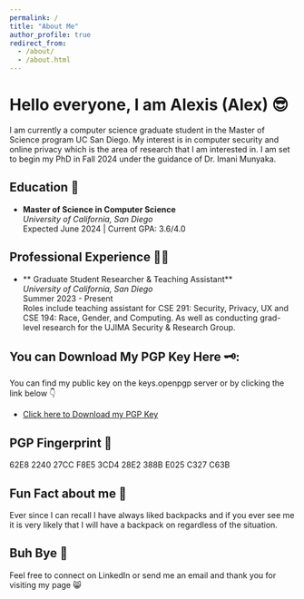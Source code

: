 ```yaml
---
permalink: /
title: "About Me"
author_profile: true
redirect_from: 
  - /about/
  - /about.html
---
```

# Hello everyone, I am Alexis (Alex) 😎

I am currently a computer science graduate student in the Master of Science program UC San Diego. My interest is in computer security and online privacy which is the area of research that I am interested in. I am set to begin my PhD in Fall 2024 under the guidance of Dr. Imani Munyaka.

## Education 🏫

- **Master of Science in Computer Science**  
  *University of California, San Diego*  
  Expected June 2024 | Current GPA: 3.6/4.0

## Professional Experience 👨‍🏫

- ** Graduate Student Researcher & Teaching Assistant**  
  *University of California, San Diego*  
  Summer 2023 - Present  
  Roles include teaching assistant for CSE 291: Security, Privacy, UX and CSE 194: Race, Gender, and Computing. As well as conducting grad-level research for the UJIMA Security & Research Group.

## You can Download My PGP Key Here 🗝️:

You can find my public key on the keys.openpgp server or by clicking the link below 👇
 * <a href="https://keys.openpgp.org/vks/v1/by-fingerprint/62E8224027CCF8E53CD428E2388BE025C327C63B">Click here to Download my PGP Key</a> 

## PGP Fingerprint 🥷

62E8 2240 27CC F8E5 3CD4  28E2 388B E025 C327 C63B

## Fun Fact about me 🎒

Ever since I can recall I have always liked backpacks and if you ever see me it is very likely that I will have a backpack on regardless of the situation.

## Buh Bye 👋

Feel free to connect on LinkedIn or send me an email and thank you for visiting my page 😸